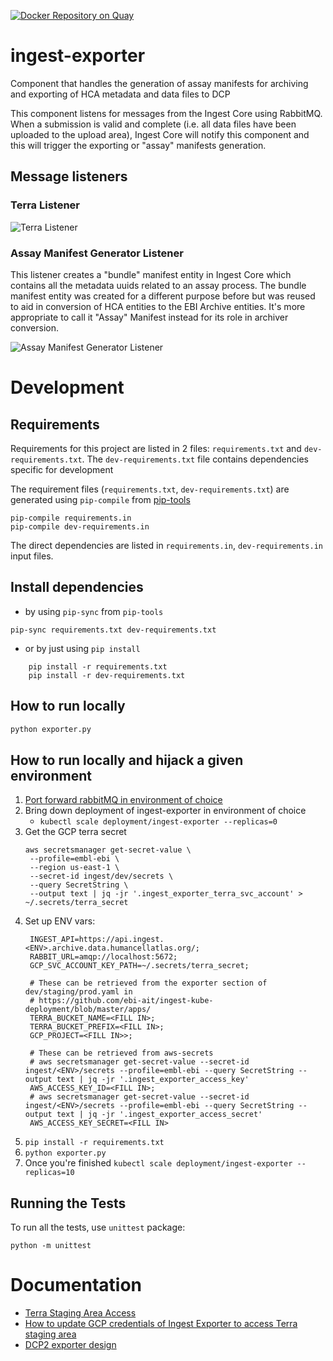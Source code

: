 [![Docker Repository on Quay](https://quay.io/repository/ebi-ait/ingest-exporter/status "Docker Repository on Quay")](https://quay.io/repository/ebi-ait/ingest-exporter)

# ingest-exporter

Component that handles the generation of assay manifests for archiving and exporting of HCA metadata and data files to DCP
 
This component listens for messages from the Ingest Core using RabbitMQ. When a submission is valid and complete (i.e. all data files have been uploaded to the upload area), Ingest Core will notify this component and this will trigger the exporting or "assay" manifests generation. 

## Message listeners

### Terra Listener

![Terra Listener](http://www.plantuml.com/plantuml/proxy?cache=no&src=https://raw.githubusercontent.com/ebi-ait/ingest-exporter/dcp-692_update-readme/docs/exporting-to-terra.diag)

### Assay Manifest Generator Listener

This listener creates a "bundle" manifest entity in Ingest Core which contains all the metadata uuids related to an assay process. The bundle manifest entity was created for a different purpose before but was reused to aid in conversion of HCA entities to the EBI Archive entities.
It's more appropriate to call it "Assay" Manifest instead for its role in archiver conversion.

![Assay Manifest Generator Listener](http://www.plantuml.com/plantuml/proxy?cache=no&src=https://raw.githubusercontent.com/ebi-ait/ingest-exporter/dcp-692_update-readme/docs/generating-assay-manifests.diag)

# Development
## Requirements

Requirements for this project are listed in 2 files: `requirements.txt` and `dev-requirements.txt`.
The `dev-requirements.txt` file contains dependencies specific for development

The requirement files (`requirements.txt`, `dev-requirements.txt`) are generated using `pip-compile` from [pip-tools](https://github.com/jazzband/pip-tools) 
```
pip-compile requirements.in
pip-compile dev-requirements.in
```
The direct dependencies are listed in `requirements.in`, `dev-requirements.in` input files.

## Install dependencies

* by using `pip-sync` from `pip-tools`
```
pip-sync requirements.txt dev-requirements.txt
```
* or by just using `pip install` 
```
    pip install -r requirements.txt
    pip install -r dev-requirements.txt
```
## How to run locally

```bash
python exporter.py
```

## How to run locally and hijack a given environment
1. [Port forward rabbitMQ in environment of choice](https://github.com/ebi-ait/ingest-kube-deployment#accessing-rabbitmq-management-ui)
1. Bring down deployment of ingest-exporter in environment of choice
    - `kubectl scale deployment/ingest-exporter --replicas=0`
1. Get the GCP terra secret
   ```
   aws secretsmanager get-secret-value \
    --profile=embl-ebi \
    --region us-east-1 \
    --secret-id ingest/dev/secrets \
    --query SecretString \
    --output text | jq -jr '.ingest_exporter_terra_svc_account' > ~/.secrets/terra_secret
   ```
1. Set up ENV vars:
     ```
      INGEST_API=https://api.ingest.<ENV>.archive.data.humancellatlas.org/;
      RABBIT_URL=amqp://localhost:5672;
      GCP_SVC_ACCOUNT_KEY_PATH=~/.secrets/terra_secret;
      
      # These can be retrieved from the exporter section of dev/staging/prod.yaml in
      # https://github.com/ebi-ait/ingest-kube-deployment/blob/master/apps/
      TERRA_BUCKET_NAME=<FILL IN>;
      TERRA_BUCKET_PREFIX=<FILL IN>;
      GCP_PROJECT=<FILL IN>>;
   
      # These can be retrieved from aws-secrets
      # aws secretsmanager get-secret-value --secret-id ingest/<ENV>/secrets --profile=embl-ebi --query SecretString --output text | jq -jr '.ingest_exporter_access_key'
      AWS_ACCESS_KEY_ID=<FILL IN>;
      # aws secretsmanager get-secret-value --secret-id ingest/<ENV>/secrets --profile=embl-ebi --query SecretString --output text | jq -jr '.ingest_exporter_access_secret'
      AWS_ACCESS_KEY_SECRET=<FILL IN>
      ```
1. `pip install -r requirements.txt`
1. `python exporter.py`
1. Once you're finished `kubectl scale deployment/ingest-exporter --replicas=10`

## Running the Tests

To run all the tests, use `unittest` package:

    python -m unittest 

# Documentation
- [Terra Staging Area Access](https://ebi-ait.github.io/hca-ebi-dev-team/admin_setup/Setting-up-access-to-Terra-staging-area.html)
- [How to update GCP credentials of Ingest Exporter to access Terra staging area](https://ebi-ait.github.io/hca-ebi-dev-team/operations_tasks/update-exporter-gcp-creds.html)
- [DCP2 exporter design](https://docs.google.com/document/d/15zxIHub2erKGWW7uGmep7ZjqsTNcI3gn5oDQmMB7Eic/edit#heading=h.4omhtn4kfq4x)